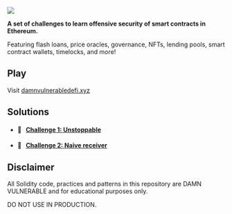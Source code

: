 ![](cover.png)

**A set of challenges to learn offensive security of smart contracts in Ethereum.**

Featuring flash loans, price oracles, governance, NFTs, lending pools, smart contract wallets, timelocks, and more!

## Play

Visit [damnvulnerabledefi.xyz](https://damnvulnerabledefi.xyz)

## Solutions

- #### 🚩 &nbsp;&nbsp;[Challenge 1: Unstoppable](https://github.com/Farber98/damn-vulnerable-defi/tree/master/test/unstoppable)
- #### 🚩 &nbsp;&nbsp;[Challenge 2: Naive receiver](https://github.com/Farber98/damn-vulnerable-defi/tree/master/test/naive-receiver)

## Disclaimer

All Solidity code, practices and patterns in this repository are DAMN VULNERABLE and for educational purposes only.

DO NOT USE IN PRODUCTION.
